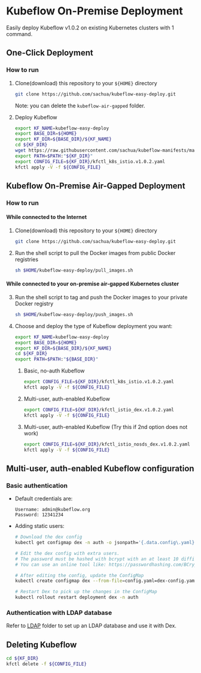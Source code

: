 # Kubeflow On-Premise Deployment

Easily deploy Kubeflow v1.0.2 on existing Kubernetes clusters with 1 command.

## One-Click Deployment

### How to run

1. Clone(download) this repository to your `${HOME}` directory

    ```bash
    git clone https://github.com/sachua/kubeflow-easy-deploy.git
    ```
    
    Note: you can delete the `kubeflow-air-gapped` folder.

2. Deploy Kubeflow

    ```bash
    export KF_NAME=kubeflow-easy-deploy
    export BASE_DIR=${HOME}
    export KF_DIR=${BASE_DIR}/${KF_NAME}
    cd ${KF_DIR}
    wget https://raw.githubusercontent.com/sachua/kubeflow-manifests/master/kfdef/kfctl_k8s_istio.v1.0.2.yaml
    export PATH=$PATH:"${KF_DIR}"
    export CONFIG_FILE=${KF_DIR}/kfctl_k8s_istio.v1.0.2.yaml
    kfctl apply -V -f ${CONFIG_FILE}
    ```

## Kubeflow On-Premise Air-Gapped Deployment

### How to run

#### While connected to the Internet

1. Clone(download) this repository to your `${HOME}` directory

    ```bash
    git clone https://github.com/sachua/kubeflow-easy-deploy.git
    ```
    
2. Run the shell script to pull the Docker images from public Docker registries

    ```bash
    sh $HOME/kubeflow-easy-deploy/pull_images.sh
    ```
    
#### While connected to your on-premise air-gapped Kubernetes cluster

3. Run the shell script to tag and push the Docker images to your private Docker registry

    ```bash
    sh $HOME/kubeflow-easy-deploy/push_images.sh
    ```

4. Choose and deploy the type of Kubeflow deployment you want:

    ```bash
    export KF_NAME=kubeflow-easy-deploy
    export BASE_DIR=${HOME}
    export KF_DIR=${BASE_DIR}/${KF_NAME}
    cd ${KF_DIR}
    export PATH=$PATH:"${BASE_DIR}"
    ```

    1. Basic, no-auth Kubeflow

        ```bash
        export CONFIG_FILE=${KF_DIR}/kfctl_k8s_istio.v1.0.2.yaml
        kfctl apply -V -f ${CONFIG_FILE}
        ```
    2. Multi-user, auth-enabled Kubeflow

        ```bash
        export CONFIG_FILE=${KF_DIR}/kfctl_istio_dex.v1.0.2.yaml
        kfctl apply -V -f ${CONFIG_FILE}
        ```
    3. Multi-user, auth-enabled Kubeflow (Try this if 2nd option does not work)

        ```bash
        export CONFIG_FILE=${KF_DIR}/kfctl_istio_nosds_dex.v1.0.2.yaml
        kfctl apply -V -f ${CONFIG_FILE}
        ```

## Multi-user, auth-enabled Kubeflow configuration

### Basic authentication

- Default credentials are:

    ```ldif
    Username: admin@kubeflow.org
    Password: 12341234
    ```

- Adding static users:

    ```bash
    # Download the dex config
    kubectl get configmap dex -n auth -o jsonpath='{.data.config\.yaml}' > dex-config.yaml

    # Edit the dex config with extra users.
    # The password must be hashed with bcrypt with an at least 10 difficulty level.
    # You can use an online tool like: https://passwordhashing.com/BCrypt

    # After editing the config, update the ConfigMap
    kubectl create configmap dex --from-file=config.yaml=dex-config.yaml -n auth --dry-run -oyaml | kubectl apply -f -

    # Restart Dex to pick up the changes in the ConfigMap
    kubectl rollout restart deployment dex -n auth
    ```

### Authentication with LDAP database

Refer to [LDAP](LDAP/) folder to set up an LDAP database and use it with Dex.

## Deleting Kubeflow

```bash
cd ${KF_DIR}
kfctl delete -f ${CONFIG_FILE}
```
